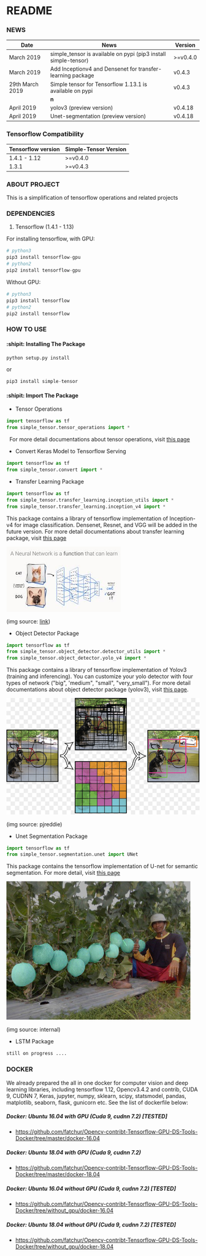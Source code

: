 # README #

### NEWS
| Date       |                                                         News                                                                     |     Version       |
| ---------- | -------------------------------------------------------------------------------------------------------------------------------- | ----------------- |       
|March 2019    | simple_tensor is available on pypi (pip3 install simple-tensor)                                                                |     >=v0.4.0      |
|March 2019    | Add Inceptionv4 and Densenet for transfer-learning package                                                                     |      v0.4.3       |
|29th March 2019    | Simple tensor for Tensorflow 1.13.1 is available on pypi                                                                  |      v0.4.3       |
|              | **n**                                                                               |                   |
|April 2019    | yolov3 (preview version) |      v0.4.18       |
|April 2019    | Unet-segmentation (preview version) |      v0.4.18      |



### Tensorflow Compatibility
| Tensorflow version      |        Simple-Tensor Version      |   
| ----------------------- | --------------------------------- | 
| 1.4.1 - 1.12            |      >=v0.4.0                     |
| 1.3.1                   |      >=v0.4.3                     |



### ABOUT PROJECT
This is a simplification of tensorflow operations and related projects

### DEPENDENCIES
1. Tensorflow (1.4.1 - 1.13)

For installing tensorflow, with GPU:
```python
# python3 
pip3 install tensorflow-gpu
# python2
pip2 install tensorflow-gpu
```
Without GPU:
```python
# python3 
pip3 install tensorflow
# python2
pip2 install tensorflow
```

### HOW TO USE
#### :shipit: Installing The Package
```python
python setup.py install
```
or

```python
pip3 install simple-tensor
```

#### :shipit: Import The Package
- Tensor Operations
```python
import tensorflow as tf
from simple_tensor.tensor_operations import *
```
&nbsp; For more detail documentations about tensor operations, visit [this page](https://github.com/fatchur/Simple-Tensor/tree/master/simple_tensor)

- Convert Keras Model to Tensorflow Serving
```python
import tensorflow as tf
from simple_tensor.convert import *
```

- Transfer Learning Package
```python
import tensorflow as tf
from simple_tensor.transfer_learning.inception_utils import *
from simple_tensor.transfer_learning.inception_v4 import *
```
This package contains a library of tensorflow implementation of Inception-v4 for image classification. Densenet, Resnet, and VGG will be added in the future version. For more detail documentations about transfer learning package, visit [this page](https://github.com/fatchur/Simple-Tensor/tree/master/simple_tensor/transfer_learning) 

![alt text](assets/img_classification.jpeg)

(img source: [link](https://medium.com/ai-saturdays/aisaturdaylagos-the-torch-panther-cdec328c125b))


- Object Detector Package

```python
import tensorflow as tf
from simple_tensor.object_detector.detector_utils import *
from simple_tensor.object_detector.yolo_v4 import *
```
This package contains a library of tensorflow implementation of Yolov3 (training and inferencing). You can customize your yolo detector with four types of network ("big", 'medium", "small", "very_small"). For more detail documentations about object detector package (yolov3), visit [this page](https://github.com/fatchur/Simple-Tensor/tree/master/simple_tensor/transfer_learning).

![alt text](assets/obj_detector.jpg)

(img source: pjreddie)

- Unet Segmentation Package

```python
import tensorflow as tf
from simple_tensor.segmentation.unet import UNet
```
This package contains the tensorflow implementation of U-net for semantic segmentation. For more detail, visit [this page]()

![alt text](assets/semantic_segmentation.jpg)

(img source: internal)


- LSTM Package
```python
still on progress ....
```


### DOCKER
We already prepared the all in one docker for computer vision and deep learning libraries, including tensorflow 1.12, Opencv3.4.2 and contrib, CUDA 9, CUDNN 7, Keras, jupyter, numpy, sklearn, scipy, statsmodel, pandas, matplotlib, seaborn, flask, gunicorn etc. See the list of dockerfile below:

##### Docker: Ubuntu 16.04 with GPU (Cuda 9, cudnn 7.2) [TESTED]
* https://github.com/fatchur/Opencv-contribt-Tensorflow-GPU-DS-Tools-Docker/tree/master/docker-16.04
##### Docker: Ubuntu 18.04 with GPU (Cuda 9, cudnn 7.2)
* https://github.com/fatchur/Opencv-contribt-Tensorflow-GPU-DS-Tools-Docker/tree/master/docker-18.04
##### Docker: Ubuntu 16.04 without GPU (Cuda 9, cudnn 7.2) [TESTED]
* https://github.com/fatchur/Opencv-contribt-Tensorflow-GPU-DS-Tools-Docker/tree/without_gpu/docker-16.04
##### Docker: Ubuntu 18.04 without GPU (Cuda 9, cudnn 7.2) [TESTED]
* https://github.com/fatchur/Opencv-contribt-Tensorflow-GPU-DS-Tools-Docker/tree/without_gpu/docker-18.04





